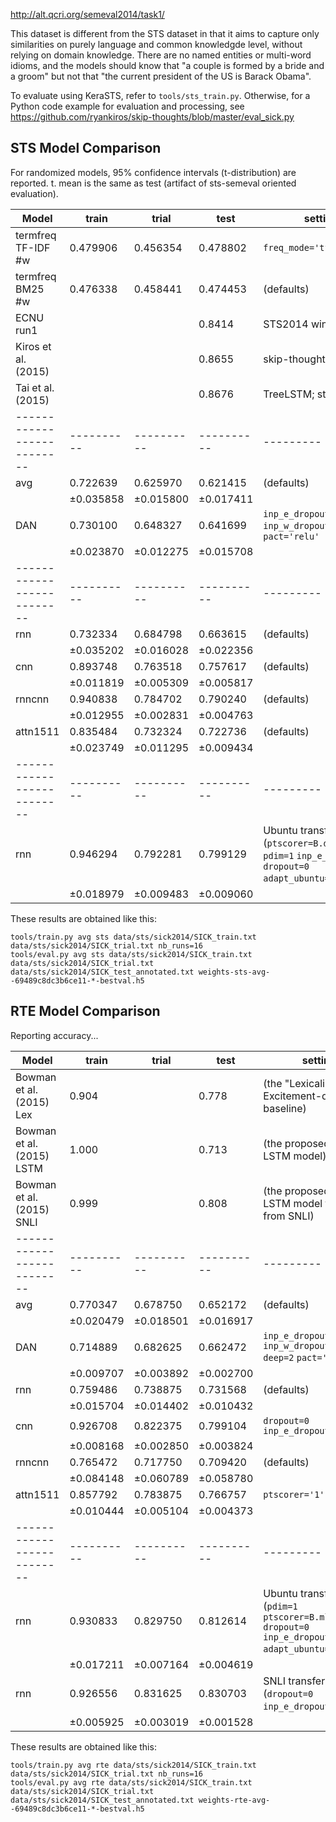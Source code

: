 http://alt.qcri.org/semeval2014/task1/

This dataset is different from the STS dataset in that it aims to capture
only similarities on purely language and common knowledgde level, without
relying on domain knowledge.  There are no named entities or multi-word
idioms, and the models should know that "a couple is formed by a bride
and a groom" but not that "the current president of the US is Barack Obama".

To evaluate using KeraSTS, refer to ``tools/sts_train.py``.
Otherwise, for a Python code example for evaluation and processing, see
https://github.com/ryankiros/skip-thoughts/blob/master/eval_sick.py

STS Model Comparison
--------------------

For randomized models, 95% confidence intervals (t-distribution) are reported.
t. mean is the same as test (artifact of sts-semeval oriented evaluation).

| Model                    | train    | trial    | test     | settings
|--------------------------|----------|----------|----------|---------
| termfreq TF-IDF #w       | 0.479906 | 0.456354 | 0.478802 | ``freq_mode='tf'``
| termfreq BM25 #w         | 0.476338 | 0.458441 | 0.474453 | (defaults)
| ECNU run1                |          |          | 0.8414   | STS2014 winner
| Kiros et al. (2015)      |          |          | 0.8655   | skip-thoughts
| Tai et al. (2015)        |          |          | 0.8676   | TreeLSTM; state-of-art
|--------------------------|----------|----------|----------|---------
| avg                      | 0.722639 | 0.625970 | 0.621415 | (defaults)
|                          |±0.035858 |±0.015800 |±0.017411 |
| DAN                      | 0.730100 | 0.648327 | 0.641699 | ``inp_e_dropout=0`` ``inp_w_dropout=1/3`` ``deep=2`` ``pact='relu'``
|                          |±0.023870 |±0.012275 |±0.015708 |
|--------------------------|----------|----------|----------|---------
| rnn                      | 0.732334 | 0.684798 | 0.663615 | (defaults)
|                          |±0.035202 |±0.016028 |±0.022356 |
| cnn                      | 0.893748 | 0.763518 | 0.757617 | (defaults)
|                          |±0.011819 |±0.005309 |±0.005817 |
| rnncnn                   | 0.940838 | 0.784702 | 0.790240 | (defaults)
|                          |±0.012955 |±0.002831 |±0.004763 |
| attn1511                 | 0.835484 | 0.732324 | 0.722736 | (defaults)
|                          |±0.023749 |±0.011295 |±0.009434 |
|--------------------------|----------|----------|----------|---------
| rnn                      | 0.946294 | 0.792281 | 0.799129 | Ubuntu transfer learning (``ptscorer=B.dot_ptscorer`` ``pdim=1`` ``inp_e_dropout=0`` ``dropout=0`` ``adapt_ubuntu=False``)
|                          |±0.018979 |±0.009483 |±0.009060 |

These results are obtained like this:

	tools/train.py avg sts data/sts/sick2014/SICK_train.txt data/sts/sick2014/SICK_trial.txt nb_runs=16
	tools/eval.py avg sts data/sts/sick2014/SICK_train.txt data/sts/sick2014/SICK_trial.txt data/sts/sick2014/SICK_test_annotated.txt weights-sts-avg--69489c8dc3b6ce11-*-bestval.h5

RTE Model Comparison
--------------------

Reporting accuracy...

| Model                    | train    | trial    | test     | settings
|--------------------------|----------|----------|----------|---------
| Bowman et al.(2015) Lex  | 0.904    |          | 0.778    | (the "Lexicalized" Excitement-derived baseline)
| Bowman et al.(2015) LSTM | 1.000    |          | 0.713    | (the proposed 100d LSTM model)
| Bowman et al.(2015) SNLI | 0.999    |          | 0.808    | (the proposed 100d LSTM model transferred from SNLI)
|--------------------------|----------|----------|----------|---------
| avg                      | 0.770347 | 0.678750 | 0.652172 | (defaults)
|                          |±0.020479 |±0.018501 |±0.016917 |
| DAN                      | 0.714889 | 0.682625 | 0.662472 | ``inp_e_dropout=0`` ``inp_w_dropout=1/3`` ``deep=2`` ``pact='relu'``
|                          |±0.009707 |±0.003892 |±0.002700 |
| rnn                      | 0.759486 | 0.738875 | 0.731568 | (defaults)
|                          |±0.015704 |±0.014402 |±0.010432 |
| cnn                      | 0.926708 | 0.822375 | 0.799104 | ``dropout=0`` ``inp_e_dropout=0``
|                          |±0.008168 |±0.002850 |±0.003824 |
| rnncnn                   | 0.765472 | 0.717750 | 0.709420 | (defaults)
|                          |±0.084148 |±0.060789 |±0.058780 |
| attn1511                 | 0.857792 | 0.783875 | 0.766757 | ``ptscorer='1'``
|                          |±0.010444 |±0.005104 |±0.004373 |
|--------------------------|----------|----------|----------|---------
| rnn                      | 0.930833 | 0.829750 | 0.812614 | Ubuntu transfer learning (``pdim=1`` ``ptscorer=B.mlp_ptscorer`` ``dropout=0`` ``inp_e_dropout=0`` ``adapt_ubuntu=True``)
|                          |±0.017211 |±0.007164 |±0.004619 |
| rnn                      | 0.926556 | 0.831625 | 0.830703 | SNLI transfer learning (``dropout=0`` ``inp_e_dropout=0``)
|                          |±0.005925 |±0.003019 |±0.001528 |


These results are obtained like this:

	tools/train.py avg rte data/sts/sick2014/SICK_train.txt data/sts/sick2014/SICK_trial.txt nb_runs=16
	tools/eval.py avg rte data/sts/sick2014/SICK_train.txt data/sts/sick2014/SICK_trial.txt data/sts/sick2014/SICK_test_annotated.txt weights-rte-avg--69489c8dc3b6ce11-*-bestval.h5

